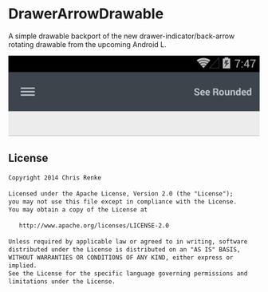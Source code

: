 DrawerArrowDrawable
=======

A simple drawable backport of the new drawer-indicator/back-arrow rotating drawable from the upcoming Android L.

![](display/drawer_arrow_drawable_sample.gif)

License
--------

    Copyright 2014 Chris Renke

    Licensed under the Apache License, Version 2.0 (the "License");
    you may not use this file except in compliance with the License.
    You may obtain a copy of the License at

       http://www.apache.org/licenses/LICENSE-2.0

    Unless required by applicable law or agreed to in writing, software
    distributed under the License is distributed on an "AS IS" BASIS,
    WITHOUT WARRANTIES OR CONDITIONS OF ANY KIND, either express or implied.
    See the License for the specific language governing permissions and
    limitations under the License.

